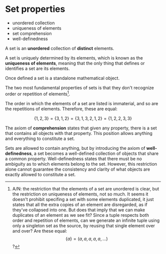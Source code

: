 # Set properties

- unordered collection
- uniqueness of elements
- set comprehension
- well-definedness


A set is an **unordered** collection of **distinct** elements.

A set is uniquely determined by its elements, which is known as the **uniqueness of elements**, meaning that the only thing that defines or identifies a set are its elements.

Once defined a set is a standalone mathematical object.

The two most fundamental properties of sets is that they don't recognize order or repetition of elements[^1].

The order in which the elements of a set are listed is immaterial, and so are the repetitions of elements. Therefore, these are equal:

$$\{1,2,3\} = \{3,1,2\} = \{3,1,3,2,1,2\} = \{1,2,2,3,3\}$$


The axiom of **comprehension** states that given any property, there is a set that contains all objects with that property. This position allows anything and everything to constitute a set.

Sets are allowed to contain anything, but by introducing the axiom of **well-definedness**, a set becomes a well-defined collection of objects that share a common property. Well-definedness states that there must be no ambiguity as to which elements belong to the set. However, this restriction alone cannot guarantee the consistency and clarity of what objects are exactly allowed to constitute a set.



[^1]: A/N: the restriction that the elements of a set are unordered is clear, but the restriction on uniqueness of elements, not so much. It seems it doesn't prohibit specifing a set with some elements duplicated, it just states that all the extra copies of an element are disregarded, as if they've collapsed into one. But does that imply that we can make duplicates of an element as we see fit? Since a tuple respects both order and repetition of elements, can we generate an infinite tuple using only a singleton set as the source, by reusing that single element over and over? Are these equal: $$\{a\} = (a,a,a,a,a,...)$$?

